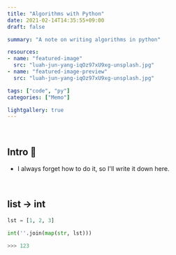 ```yaml
---
title: "Algorithms with Python"
date: 2021-02-14T14:35:55+09:00
draft: false

summary: "A note on writing algorithms in python"

resources:
- name: "featured-image"
  src: "luah-jun-yang-iqOz97xU9xg-unsplash.jpg"
- name: "featured-image-preview"
  src: "luah-jun-yang-iqOz97xU9xg-unsplash.jpg"

tags: ["code", "py"]
categories: ["Memo"]

lightgallery: true
---
```


<br>

## Intro :snake:
- I always forget how to do it, so I'll write it down here.

<br>

## list -> int

```python
lst = [1, 2, 3]

int(''.join(map(str, lst)))

>>> 123
```
